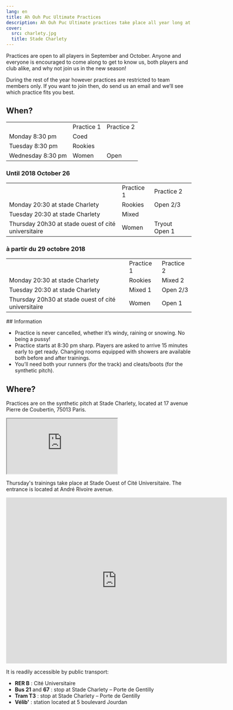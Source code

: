 ```yaml
---
lang: en
title: Ah Ouh Puc Ultimate Practices
description: Ah Ouh Puc Ultimate practices take place all year long at Stade Charlety in the south of Paris
cover:
  src: charlety.jpg
  title: Stade Charlety
---
```


Practices are open to all players in September and October. Anyone and everyone is encouraged to come along to get to know us, both players and club alike, and why not join us in the new season!

During the rest of the year however practices are restricted to team members only. If you want to join then, do send us an email and we’ll see which practice fits you best.


## When?

<table>
  <tr>
    <td></td>
    <td>Practice 1</td>
    <td>Practice 2</td>
  </tr>
  <tr>
    <td>Monday 8:30 pm</td>
    <td colspan="2">Coed</td>
  </tr>
  <tr>
    <td>Tuesday 8:30 pm</td>
    <td colspan="2">Rookies</td>
  </tr>
  <tr>
    <td>Wednesday 8:30 pm</td>
    <td>Women</td>
    <td>Open</td>
  </tr>
</table>

### Until 2018 October 26

<table>
  <tr>
    <td></td>
    <td>Practice 1</td>
    <td>Practice 2</td>
  </tr>
  <tr>
    <td>Monday 20:30 at stade Charlety</td>
    <td>Rookies</td>
    <td>Open 2/3</td>
  </tr>
  <tr>
    <td>Tuesday 20:30 at stade Charlety</td>
    <td colspan="2">Mixed</td>
  </tr>
  <tr>
    <td>Thursday 20h30 at stade ouest of cité universitaire</td>
    <td>Women</td>
    <td>Tryout Open 1</td>
  </tr>
</table>

### à partir du 29 octobre 2018

<table>
  <tr>
    <td></td>
    <td>Practice 1</td>
    <td>Practice 2</td>
  </tr>
  <tr>
    <td>Monday 20:30 at stade Charlety</td>
    <td>Rookies</td>
    <td>Mixed 2</td>
  </tr>
  <tr>
    <td>Tuesday 20:30 at stade Charlety</td>
    <td>Mixed 1</td>
    <td>Open 2/3</td>
  </tr>
  <tr>
    <td>Thursday 20h30 at stade ouest of cité universitaire</td>
    <td>Women</td>
    <td>Open 1</td>
  </tr>
</table>
## Information

* Practice is never cancelled, whether it’s windy, raining or snowing. No being a pussy!
* Practice starts at 8:30 pm sharp. Players are asked to arrive 15 minutes early to get ready. Changing rooms equipped with showers are available both before and after trainings.
* You’ll need both your runners (for the track) and cleats/boots (for the synthetic pitch).

## Where?

<p itemscope itemtype="http://schema.org/StadiumOrArena">Practices are on the synthetic pitch at <span itemprop="name">Stade Charlety</span>, located at <span itemprop="address" itemscope itemtype="http://schema.org/PostalAddress"><span itemprop="streetAddress">17 avenue Pierre de Coubertin</span>, <span itemprop="postalCode">75013</span> <span itemprop="addressLocality">Paris</span></span>.</p>

<iframe id="charlety" src="https://www.google.com/maps/embed?pb=!1m14!1m8!1m3!1d2627.0851737938037!2d2.34429935!3d48.818436299999995!3m2!1i1024!2i768!4f13.1!3m3!1m2!1s0x47e6719e53149097%3A0x1d31aa0c9b73fd5!2s17+Avenue+Pierre+de+Coubertin!5e0!3m2!1sen!2s!4v1395597209687"></iframe>

<p itemscope itemtype="http://schema.org/StadiumOrArena">Thursday's trainings take place at Stade Ouest of Cité Universitaire. The entrance is located at André Rivoire avenue.
</p>


<iframe src="https://www.google.com/maps/embed?pb=!1m18!1m12!1m3!1d1313.511257225524!2d2.3299169582910815!3d48.81963186087285!2m3!1f0!2f0!3f0!3m2!1i1024!2i768!4f13.1!3m3!1m2!1s0x47e671a63b6a4c6f%3A0xd5ab8a3826c34384!2sStade+Ouest+CIUP!5e0!3m2!1sfr!2sfr!4v1537263743348" width="600" height="450" frameborder="0" style="border:0" allowfullscreen></iframe>


<p> It is readily accessible by public transport:</p>

* **RER B** : Cité Universitaire
* **Bus 21** and **67** : stop at Stade Charlety – Porte de Gentilly
* **Tram T3** : stop at Stade Charlety – Porte de Gentilly
* **Vélib'** : station located at 5 boulevard Jourdan

